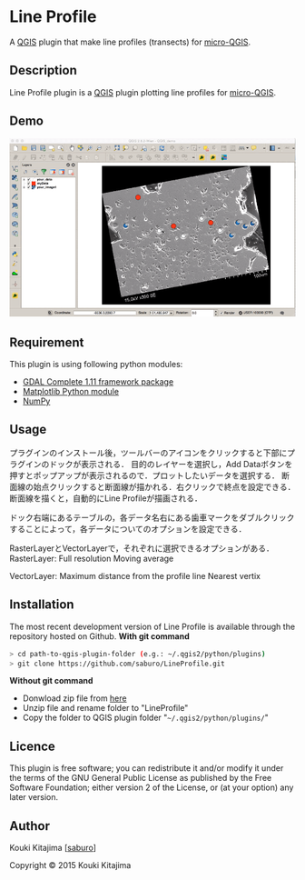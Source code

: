 Line Profile
====

A [QGIS](http://www.qgis.org) plugin that make line profiles (transects) for [micro-QGIS](https://sites.google.com/a/wisc.edu/wiscsims-micro-qgis/).

## Description
Line Profile plugin is a [QGIS](http://www.qgis.org) plugin plotting line profiles for [micro-QGIS](https://sites.google.com/a/wisc.edu/wiscsims-micro-qgis/).

## Demo
![demo gif](img/demo.gif)
<!-- ## VS.  -->

## Requirement
This plugin is using following python modules:
* [GDAL Complete 1.11 framework package](http://www.kyngchaos.com/software/frameworks#gdal_complete)
* [Matplotlib Python module](http:/http://www.kyngchaos.com/files/software/python//www.kyngchaos.com/software/python)
* [NumPy](NumPy-1.8.0-1.dmg)

## Usage
プラグインのインストール後，ツールバーのアイコンをクリックすると下部にプラグインのドックが表示される．
目的のレイヤーを選択し，Add Dataボタンを押すとポップアップが表示されるので．プロットしたいデータを選択する．
断面線の始点クリックすると断面線が描かれる．右クリックで終点を設定できる．
断面線を描くと，自動的にLine Profileが描画される．

ドック右端にあるテーブルの，各データ名右にある歯車マークをダブルクリックすることによって，各データについてのオプションを設定できる．

RasterLayerとVectorLayerで，それぞれに選択できるオプションがある．
RasterLayer:
 Full resolution
 Moving average

VectorLayer:
 Maximum distance from the profile line
 Nearest vertix


## Installation
The most recent development version of Line Profile is available through the repository hosted on Github.
**With git command**
```sh
> cd path-to-qgis-plugin-folder (e.g.: ~/.qgis2/python/plugins)
> git clone https://github.com/saburo/LineProfile.git
```

**Without git command**
* Donwload zip file from [here](https://github.com/saburo/LineProfile/archive/master.zip)
* Unzip file and rename folder to "LineProfile"
* Copy the folder to QGIS plugin folder "`~/.qgis2/python/plugins/`"  

<!-- ## Contribution -->

## Licence
This plugin is free software; you can redistribute it and/or modify it under the terms of the GNU General Public License as published by the Free Software Foundation; either version 2 of the License, or (at your option) any later version.

## Author
Kouki Kitajima [[saburo](https://github.com/saburo)]  


Copyright © 2015 Kouki Kitajima
